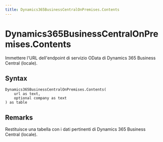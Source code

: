 ```yaml
---
title: Dynamics365BusinessCentralOnPremises.Contents
---
```


# Dynamics365BusinessCentralOnPremises.Contents


Immettere l&#39;URL dell&#39;endpoint di servizio OData di Dynamics 365 Business Central (locale).


## Syntax

```powerquery
Dynamics365BusinessCentralOnPremises.Contents(
    url as text,
    optional company as text
) as table
```


## Remarks

Restituisce una tabella con i dati pertinenti di Dynamics 365 Business Central (locale). 


